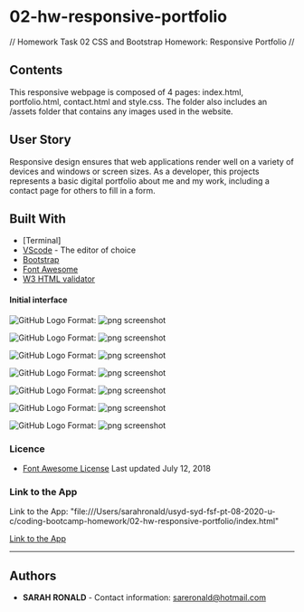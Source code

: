 # 02-hw-responsive-portfolio
// Homework Task 02 CSS and Bootstrap Homework: Responsive Portfolio //

## Contents
<p> 
This responsive webpage is composed of 4 pages: index.html, portfolio.html, contact.html and style.css. The folder also includes an /assets folder that contains any images used in the website.

## User Story
<p>Responsive design ensures that web applications render well on a variety of devices and windows or screen sizes. As a developer, this projects represents a basic digital portfolio about me and my work, including a contact page for others to fill in a form.</p>

## Built With
* [Terminal]
* [VScode](https://code.visualstudio.com/) - The editor of choice
* [Bootstrap](https://getbootstrap.com/docs/4.5/components/alerts/)
* [Font Awesome](https://getbootstrap.com/docs/4.5/components/alerts/)
* [W3 HTML validator](https://validator.w3.org/)

#### Initial interface
![GitHub Logo](02-hw-screenshots/992-sr-index.png)
Format: ![png screenshot](url)

![GitHub Logo](02-hw-screenshots/768-sr-index.png)
Format: ![png screenshot](url)

![GitHub Logo](02-hw-screenshots/400-sr-index.png)
Format: ![png screenshot](url)

![GitHub Logo](02-hw-screenshots/992-sr-portfolio.png)
Format: ![png screenshot](url)

![GitHub Logo](02-hw-screenshots/400-sr-portfolio.png)
Format: ![png screenshot](url)

![GitHub Logo](02-hw-screenshots/992-sr-contact.png)
Format: ![png screenshot](url)

![GitHub Logo](02-hw-screenshots/768-sr-contact.png)
Format: ![png screenshot](url)

### Licence
* [Font Awesome License](https://getbootstrap.com/docs/4.5/components/alerts/) Last updated July 12, 2018

### Link to the App
<p>Link to the App: "file:///Users/sarahronald/usyd-syd-fsf-pt-08-2020-u-c/coding-bootcamp-homework/02-hw-responsive-portfolio/index.html"</p> <a href="file:///Users/sarahronald/usyd-syd-fsf-pt-08-2020-u-c/coding-bootcamp-homework/02-hw-responsive-portfolio/index.html">Link to the App</a><hr>

## Authors
* **SARAH RONALD** - 
Contact information:
sareronald@hotmail.com
